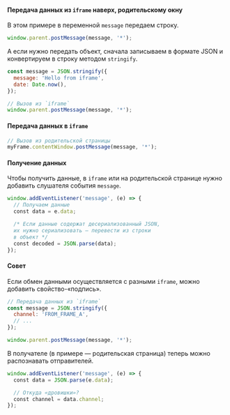 #### Передача данных из `iframe` наверх, родительскому окну

В этом примере в переменной `message` передаем строку.

```javascript
window.parent.postMessage(message, '*');
```

А если нужно передать объект, сначала записываем в формате JSON и конвертируем в строку методом `stringify`.

```javascript
const message = JSON.stringify({
  message: 'Hello from iframe',
  date: Date.now(),
});

// Вызов из `iframe`
window.parent.postMessage(message, '*');
```

#### Передача данных в `iframe`

```javascript
// Вызов из родительской страницы
myFrame.contentWindow.postMessage(message, '*');
```

#### Получение данных

Чтобы получить данные, в `iframe` или на родительской странице нужно добавить слушателя события `message`.

```javascript
window.addEventListener('message', (e) => {
  // Получаем данные
  const data = e.data;

  /* Если данные содержат десериализованный JSON,
  их нужно сериализовать — перевести из строки
  в объект */
  const decoded = JSON.parse(data);
});
```

#### Совет

Если обмен данными осуществляется с разными `iframe`, можно добавить свойство-«подпись».

```javascript
// Передача данных из `iframe`
const message = JSON.stringify({
  channel: 'FROM_FRAME_A',
  // ...
});

window.parent.postMessage(message, '*');
```

В получателе (в примере — родительская страница) теперь можно распознавать отправителей.

```javascript
window.addEventListener('message', (e) => {
  const data = JSON.parse(e.data);

  // Откуда «дровишки»?
  const channel = data.channel;
});
```
